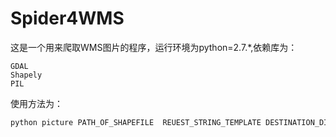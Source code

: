 # Spider4WMS
这是一个用来爬取WMS图片的程序，运行环境为python=2.7.*,依赖库为：
```
GDAL
Shapely
PIL
```
使用方法为：
```cmd
python picture PATH_OF_SHAPEFILE  REUEST_STRING_TEMPLATE DESTINATION_DIRECTORY ACCOUNT PASSWORD

```
